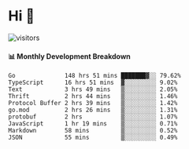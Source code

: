 # Hi 👋
 
![visitors](https://visitor-badge.glitch.me/badge?page_id=sorcererxw.sorcererx)

#### 📊 Monthly Development Breakdown

<!--START_SECTION:waka-->
```text
Go              148 hrs 51 mins ███████▓░░ 79.62%
TypeScript      16 hrs 51 mins  ▓░░░░░░░░░ 9.02%
Text            3 hrs 49 mins   ▒░░░░░░░░░ 2.05%
Thrift          2 hrs 44 mins   ▒░░░░░░░░░ 1.46%
Protocol Buffer 2 hrs 39 mins   ▒░░░░░░░░░ 1.42%
go.mod          2 hrs 26 mins   ▒░░░░░░░░░ 1.31%
protobuf        2 hrs           ▒░░░░░░░░░ 1.07%
JavaScript      1 hr 19 mins    ▒░░░░░░░░░ 0.71%
Markdown        58 mins         ▒░░░░░░░░░ 0.52%
JSON            55 mins         ▒░░░░░░░░░ 0.49%
```
<!--END_SECTION:waka-->
